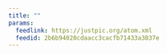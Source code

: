 ```yaml
---
title: ""
params:
  feedlink: https://justpic.org/atom.xml
  feedid: 2b6b94020cdaacc3cacfb71433a3837e
---
```

